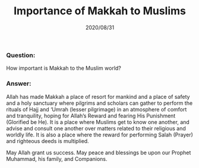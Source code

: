 ﻿---
layout: post
title: "Importance of Makkah to Muslims"
publisher: "alsalafiyyah@icloud.com"
source: "Fatawa Al-Lajnah Ad-Da'imah no. 3056-10"
hijri: Muharram 12, 1442
date: 2020/08/31
category: [hajj,fatwas]
shaykhs: 
 - Shaykh Abdul-Aziz ibn Baz
 - Shaykh Abdul-Razzaq al-Afify
 - Shaykh Abdullah ibn Ghudayyan
 - Shaykh Abdullah ibn Qa'ud
---

### Question:
How important is Makkah to the Muslim world?

### Answer:
Allah has made Makkah a place of resort for mankind and a place of safety and a holy sanctuary where pilgrims and scholars can gather to perform the rituals of Hajj and ‘Umrah (lesser pilgrimage) in an atmosphere of comfort and tranquility, hoping for Allah’s Reward and fearing His Punishment (Glorified be He). It is a place where Muslims get to know one another, and advise and consult one another over matters related to their religious and worldly life. It is also a place where the reward for performing Salah (Prayer) and righteous deeds is multiplied.

May Allah grant us success. May peace and blessings be upon our Prophet Muhammad, his family, and Companions.
